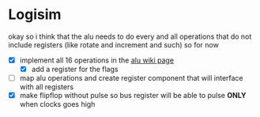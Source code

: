 # Logisim
okay so i think that the alu needs to do every and all operations that do not include registers (like rotate and increment and such) so for now
- [x] implement all 16 operations in the [alu wiki page](https://en.wikipedia.org/wiki/Arithmetic_logic_unit)
	- [x] add a register for the flags
- [ ] map alu operations and create register component that will interface with all registers
- [x] make flipflop without pulse so bus register will be able to pulse **ONLY** when clocks goes high
